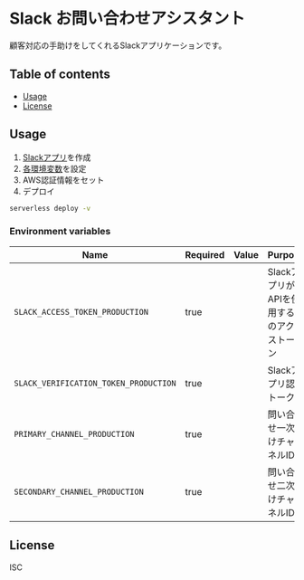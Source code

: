 # Slack お問い合わせアシスタント

顧客対応の手助けをしてくれるSlackアプリケーションです。

## Table of contents

* [Usage](#usage)
* [License](#license)

## Usage

1. [Slackアプリ](https://api.slack.com/apps)を作成
2. [各環境変数](###environment-variables)を設定
3. AWS認証情報をセット
4. デプロイ

```sh
serverless deploy -v
```

### Environment variables

| Name                                  | Required | Value | Purpose                     |
|---------------------------------------|----------|-------|-----------------------------|
| `SLACK_ACCESS_TOKEN_PRODUCTION`       | true     |       | SlackアプリがAPIを使用する際のアクセストークン |
| `SLACK_VERIFICATION_TOKEN_PRODUCTION` | true     |       | Slackアプリ認証トークン              |
| `PRIMARY_CHANNEL_PRODUCTION`          | true     |       | 問い合わせ一次受けチャンネルID            |
| `SECONDARY_CHANNEL_PRODUCTION`        | true     |       | 問い合わせ二次受けチャンネルID            |

## License

ISC
